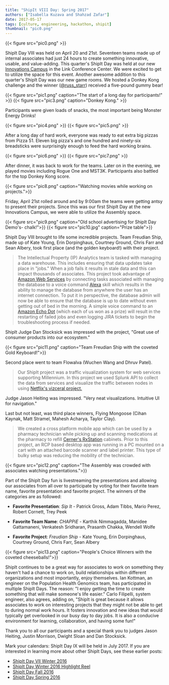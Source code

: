 ```yaml
---
title: "ShipIt VIII Day: Spring 2017"
authors: ["Isabella Kuzava and Shahzad Zafar"]
date: 2017-05-17
tags: [culture, engineering, hackathon, shipit]
thumbnail: "pic0.png"
---
```


{{< figure src="pic0.png" >}}

ShipIt Day VIII was held on April 20 and 21st. Seventeen teams made up of internal associates had just 24 hours to create something innovative, usable, and value-adding. This quarter's ShipIt Day was held at our new [Innovations Campus](http://www.bizjournals.com/kansascity/news/2017/02/10/get-a-sneak-peek-inside-cerner-s-new-innovations.html) in the Link Conference Center. We were excited to get to utilize the space for this event. Another awesome addition to this quarter's ShipIt Day was our new game rooms. We hosted a Donkey Kong challenge and the winner ([@russ_starr](https://twitter.com/russ_starr)) received a five-pound gummy bear!

{{< figure src="pic1.png" caption="The start of a long day for participants!" >}}
{{< figure src="pic3.png" caption="Donkey Kong." >}}

Participants were given loads of snacks, the most important being Monster Energy Drinks!

{{< figure src="pic4.png" >}}
{{< figure src="pic5.png" >}}

After a long day of hard work, everyone was ready to eat extra big pizzas from Pizza 51. Eleven big pizza's and one hundred and ninety-six breadsticks were surprisingly enough to feed the hard working brains.

{{< figure src="pic6.png" >}}
{{< figure src="pic7.png" >}}

After dinner, it was back to work for the teams. Later on in the evening, we played movies including Rogue One and MST3K. Participants also battled for the top Donkey Kong score.

{{< figure src="pic8.png" caption="Watching movies while working on projects.">}}

Friday, April 21st rolled around and by 9:00am the teams were getting antsy to present their projects. Since this was our first ShipIt Day at the new Innovations Campus, we were able to utilize the Assembly space.

{{< figure src="pic9.png" caption="Old school advertising for ShipIt Day Demo's- chalk!">}}
{{< figure src="pic10.jpg" caption="Prize table">}}

ShipIt Day VIII brought to life some incredible projects. Team Freudian Ship, made up of Kate Young, Erin Dorpinghaus, Courtney Ground, Chris Farr and Sean Albery, took first place (and the golden keyboard!) with their project.

>The Intellectual Property (IP) Analytics team is tasked with managing a data warehouse. This includes ensuring that data updates take place in "jobs." When a job fails it results in stale data and this can impact thousands of associates. This project took advantage of [Amazon Web Services](https://aws.amazon.com/) by connecting tasks associated with managing the database to a voice command [Alexa](https://developer.amazon.com/alexa) skill which results in the ability to manage the database from anywhere the user has an internet connection. To put it in perspective, the database admin will now be able to ensure that the database is up to date without even getting out of bed in the morning. A simple voice command to an [Amazon Echo Dot](https://www.amazon.com/All-New-Amazon-Echo-Dot-Add-Alexa-To-Any-Room/dp/B01DFKC2SO) (which each of us won as a prize) will result in the restarting of failed jobs and even logging JIRA tickets to begin the troubleshooting process if needed.

ShipIt Judge Dan Stocksick was impressed with the project, "Great use of consumer products into our ecosystem."

{{< figure src="pic11.png" caption="Team Freudian Ship with the coveted Gold Keyboard!">}}

Second place went to team Flowalva (Wuchen Wang and Dhruv Patel).

>Our ShipIt project was a traffic visualization system for web services supporting Millennium. In this project we used Splunk API to collect the data from services and visualize the traffic between nodes in using [Netflix's vizceral project.](https://github.com/Netflix/vizceral)

Judge Jason Heiting was impressed. "Very neat visualizations.  Intuitive UI for navigation."

Last but not least, was third place winners, Flying Mongoose (Cihan Kaynak, Matt Stramel, Mahesh Acharya, Taylor Clay).

>We created a cross platform mobile app which can be used by a pharmacy technician while picking up and scanning medications at the pharmacy to refill [Cerner's RxStation](https://www.cerner.com/solutions/automated-dispensing-cabinet) cabinets. Prior to this project, an RCP based desktop app was running in a PC mounted on a cart with an attached barcode scanner and label printer. This type of bulky setup was reducing the mobility of the technician.

{{< figure src="pic12.png" caption="The Assembly was crowded with associates watching presentations.">}}

Part of the ShipIt Day fun is livestreaming the presentations and allowing our associates from all over to participate by voting for their favorite team name, favorite presentation and favorite project. The winners of the categories are as followed:

* **Favorite Presentation**: _Sip It_ - Patrick Gross, Adam Tibbs, Mario Perez, Robert Cornett, Trey Peek

* **Favorite Team Name**: _CHAPPiE_ - Karthik Nimmagadda, Manidee Gattamaneni, Venkatesh Sridharan, Prasanth Chakka, Wendell Wolfe

* **Favorite Project**: _Freudian Ship_ - Kate Young, Erin Dorpinghaus, Courtney Ground, Chris Farr, Sean Albery

{{< figure src="pic13.png" caption="People's Choice Winners with the coveted cheeseballs!">}}

ShipIt continues to be a great way for associates to work on something they haven't had a chance to work on, build relationships within different organizations and most importantly, enjoy themselves. Ian Kottman, an engineer on the Population Health Genomics team, has participated in multiple ShipIt Days. The reason: "I enjoy getting the time to create something that will make someone's life easier." Carlo Filipelli, system engineer, also agrees, adding on, "ShipIt is great because it allows associates to work on interesting projects that they might not be able to get to during normal work hours. It fosters innovation and new ideas that would typically get overlooked in our busy day to day jobs. It is also a conducive environment for learning, collaboration, and having some fun!"

Thank you to all our participants and a special thank you to judges Jason Heiting, Justin Morrison, Dwight Sloan and Dan Stocksick.

Mark your calendars: ShipIt Day IX will be held in July 2017. If you are interested in learning more about other ShipIt Days, see these earlier posts:

* [ShipIt Day VII Winter 2016](http://engineering.cerner.com/blog/shipit-vii-day-winter-2016/)
* [ShipIt Day Winter 2016 Highlight Reel](https://www.youtube.com/watch?v=iqTp0dmLgUk)
* [ShipIt Day Fall 2016](http://engineering.cerner.com/blog/fall-2016-shipit-day/)
* [ShipIt Day Spring 2016](http://engineering.cerner.com/blog/spring-2016-shipit-day/)
